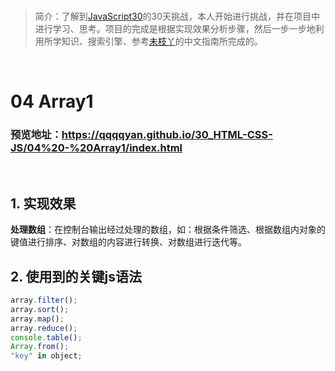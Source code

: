 <br/>

>简介：了解到[JavaScript30](https://javascript30.com)的30天挑战，本人开始进行挑战，并在项目中进行学习、思考。项目的完成是根据实现效果分析步骤，然后一步一步地利用所学知识、搜索引擎、参考[未枝丫](https://github.com/soyaine)的中文指南所完成的。

<br/>

# 04 Array1
### 预览地址：https://qqqqyan.github.io/30_HTML-CSS-JS/04%20-%20Array1/index.html
<br/>

## 1. 实现效果
**处理数组**：在控制台输出经过处理的数组，如：根据条件筛选、根据数组内对象的键值进行排序、对数组的内容进行转换、对数组进行迭代等。

## 2. 使用到的关键js语法
```javascript
array.filter();
array.sort();
array.map();
array.reduce();
console.table();
Array.from();
"key" in object;
```